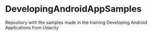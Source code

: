 # DevelopingAndroidAppSamples
Repository with the samples made in the training Developing Android Applications from Udacity
